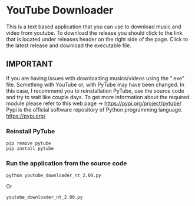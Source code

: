 # YouTube Downloader
This is a text based application that you can use to download music and video from youtube. To download the release you should click to the link that is located under releases header on the right side of the page. Click to the latest release and download the executable file.  

## IMPORTANT
If you are having issues with downloading musics/videos using the ".exe" file. Something with YouTube or, with PyTube may have been changed. In this case, I recommend you to reinstallation PyTube, use the source code and try to wait like couple days. To get more information about the required module please refer to this web page -> https://pypi.org/project/pytube/
Pypi is the official software repository of Python programming language. 
https://pypi.org/

### Reinstall PyTube
```
pip remove pytube
pip install pytube
```

### Run the application from the source code
```
python youtube_downloader_nt_2.00.py
```
Or
```
youtube_downloader_nt_2.00.py
```
